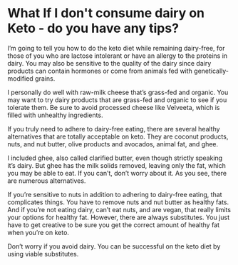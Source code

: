 # What If I don't consume dairy on Keto - do you have any tips?

I’m going to tell you how to do the keto diet while remaining dairy-free, for those of you who are lactose intolerant or have an allergy to the proteins in dairy. You may also be sensitive to the quality of the dairy since dairy products can contain hormones or come from animals fed with genetically-modified grains.

I personally do well with raw-milk cheese that’s grass-fed and organic. You may want to try dairy products that are grass-fed and organic to see if you tolerate them. Be sure to avoid processed cheese like Velveeta, which is filled with unhealthy ingredients.

If you truly need to adhere to dairy-free eating, there are several healthy alternatives that are totally acceptable on keto. They are coconut products, nuts, and nut butter, olive products and avocados, animal fat, and ghee.

I included ghee, also called clarified butter, even though strictly speaking it’s dairy. But ghee has the milk solids removed, leaving only the fat, which you may be able to eat. If you can’t, don’t worry about it. As you see, there are numerous alternatives.

If you’re sensitive to nuts in addition to adhering to dairy-free eating, that complicates things. You have to remove nuts and nut butter as healthy fats. And if you’re not eating dairy, can’t eat nuts, and are vegan, that really limits your options for healthy fat. However, there are always substitutes. You just have to get creative to be sure you get the correct amount of healthy fat when you’re on keto.

Don’t worry if you avoid dairy. You can be successful on the keto diet by using viable substitutes.